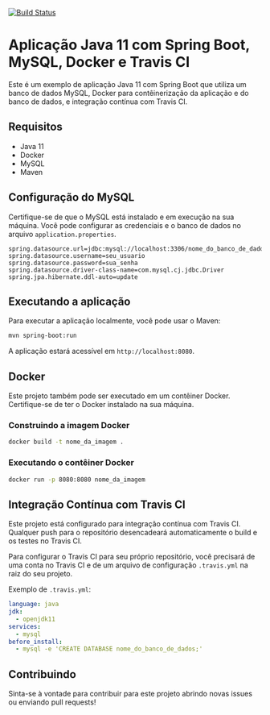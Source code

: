 [![Build Status](https://app.travis-ci.com/sandromendes/DockerToAWSWithJava.svg?branch=main)](https://app.travis-ci.com/sandromendes/DockerToAWSWithJava)

# Aplicação Java 11 com Spring Boot, MySQL, Docker e Travis CI

Este é um exemplo de aplicação Java 11 com Spring Boot que utiliza um banco de dados MySQL, Docker para contêinerização da aplicação e do banco de dados, e integração contínua com Travis CI.

## Requisitos

- Java 11
- Docker
- MySQL
- Maven

## Configuração do MySQL

Certifique-se de que o MySQL está instalado e em execução na sua máquina. Você pode configurar as credenciais e o banco de dados no arquivo `application.properties`.

```properties
spring.datasource.url=jdbc:mysql://localhost:3306/nome_do_banco_de_dados
spring.datasource.username=seu_usuario
spring.datasource.password=sua_senha
spring.datasource.driver-class-name=com.mysql.cj.jdbc.Driver
spring.jpa.hibernate.ddl-auto=update
```

## Executando a aplicação

Para executar a aplicação localmente, você pode usar o Maven:

```bash
mvn spring-boot:run
```

A aplicação estará acessível em `http://localhost:8080`.

## Docker

Este projeto também pode ser executado em um contêiner Docker. Certifique-se de ter o Docker instalado na sua máquina.

### Construindo a imagem Docker

```bash
docker build -t nome_da_imagem .
```

### Executando o contêiner Docker

```bash
docker run -p 8080:8080 nome_da_imagem
```

## Integração Contínua com Travis CI

Este projeto está configurado para integração contínua com Travis CI. Qualquer push para o repositório desencadeará automaticamente o build e os testes no Travis CI.

Para configurar o Travis CI para seu próprio repositório, você precisará de uma conta no Travis CI e de um arquivo de configuração `.travis.yml` na raiz do seu projeto.

Exemplo de `.travis.yml`:

```yaml
language: java
jdk:
  - openjdk11
services:
  - mysql
before_install:
  - mysql -e 'CREATE DATABASE nome_do_banco_de_dados;'
```

## Contribuindo

Sinta-se à vontade para contribuir para este projeto abrindo novas issues ou enviando pull requests!
